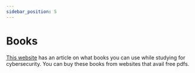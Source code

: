 ```yaml
---
sidebar_position: 5
---
```


# Books

[This website](https://www.simplilearn.com/tutorials/cyber-security-tutorial/cyber-security-books) has an article on what books you can use while studying for cybersecurity.
You can buy these books from websites that avail free pdfs.
